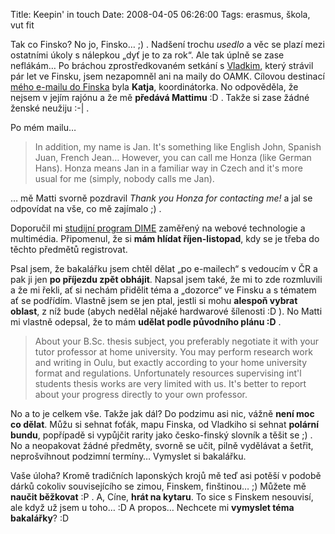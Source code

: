 Title: Keepin' in touch
Date: 2008-04-05 06:26:00
Tags: erasmus, škola, vut fit

Tak co Finsko? No jo, Finsko… ;) . Nadšení trochu *usedlo* a věc se plazí mezi ostatními úkoly s nálepkou „dyť je to za rok“. Ale tak úplně se zase neflákám… Po bráchou zprostředkovaném setkání s [Vladkim](http://www.linkedin.com/in/vladki), který strávil pár let ve Finsku, jsem nezapomněl ani na maily do OAMK. Cílovou destinací [mého e-mailu do Finska]({filename}2008-02-27_prvni-krucky-do-oulu.md) byla **Katja**, koordinátorka. No odpověděla, že nejsem v jejím rajónu a že mě **předává Mattimu** :D . Takže si zase žádné ženské neužiju :-| .

Po mém mailu…

> In addition, my name is Jan. It's something like English John, Spanish Juan, French Jean… However, you can call me Honza (like German Hans). Honza means Jan in a  familiar way in Czech and it's more usual for me (simply, nobody calls me Jan).

… mě Matti svorně pozdravil *Thank you Honza for contacting me!* a jal se odpovídat na vše, co mě zajímalo ;) .

Doporučil mi [studijní program DIME](http://www.oamk.fi/tekniikka/english/studies/non-degree_studies/dime/) zaměřený na webové technologie a multimédia. Připomenul, že si **mám hlídat říjen-listopad**, kdy se je třeba do těchto předmětů registrovat.

Psal jsem, že bakalářku jsem chtěl dělat „po e-mailech“ s vedoucím v ČR a pak ji jen **po příjezdu zpět obhájit**. Napsal jsem také, že mi to zde rozmluvili a že mi řekli, ať si nechám přidělit téma a „dozorce“ ve Finsku a s tématem ať se podřídím. Vlastně jsem se jen ptal, jestli si mohu **alespoň vybrat oblast**, z níž bude (abych nedělal nějaké hardwarové šílenosti :D ). No Matti mi vlastně odepsal, že to mám **udělat podle původního plánu :D** .

> About your B.Sc. thesis subject, you preferably negotiate it with your tutor professor at home university. You may perform research work and writing in Oulu, but exactly according to your home university format and regulations. Unfortunately resources supervising int'l students thesis works are very limited with us. It's better to report about your progress directly to your own professor.

No a to je celkem vše. Takže jak dál? Do podzimu asi nic, vážně **není moc co dělat**. Můžu si sehnat foťák, mapu Finska, od Vladkiho si sehnat **polární bundu**, popřípadě si vypůjčit rarity jako česko-finský slovník a těšit se ;) . No a neopakovat žádné předměty, svorně se učit, pilně vydělávat a šetřit, neprošvihnout podzimní termíny… Vymyslet si bakalářku.

Vaše úloha? Kromě tradičních laponských krojů mě teď asi potěší v podobě dárků cokoliv souvisejícího se zimou, Finskem, finštinou… ;) Můžete mě **naučit běžkovat** :P . A, Cíne, **hrát na kytaru**. To sice s Finskem nesouvisí, ale když už jsem u toho… :D A propos… Nechcete mi **vymyslet téma bakalářky**? :D
